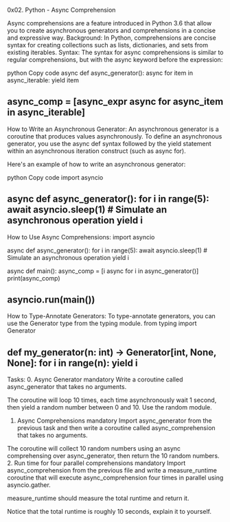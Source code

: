 0x02. Python - Async Comprehension

Async comprehensions are a feature introduced in Python 3.6 that allow you to create asynchronous generators and comprehensions in a concise and expressive way.
Background:
In Python, comprehensions are concise syntax for creating collections such as lists, dictionaries, and sets from existing iterables.
Syntax:
The syntax for async comprehensions is similar to regular comprehensions, but with the async keyword before the expression:

python
Copy code
async def async_generator():
    async for item in async_iterable:
        yield item

async_comp = [async_expr async for async_item in async_iterable]
-------------------------------------------------------------------------------------------
How to Write an Asynchronous Generator:
An asynchronous generator is a coroutine that produces values asynchronously. To define an asynchronous generator, you use the async def syntax followed by the yield statement within an asynchronous iteration construct (such as async for).

Here's an example of how to write an asynchronous generator:

python
Copy code
import asyncio

async def async_generator():
    for i in range(5):
        await asyncio.sleep(1)  # Simulate an asynchronous operation
        yield i
----------------------------------------------------------------------------------------
How to Use Async Comprehensions:
import asyncio

async def async_generator():
    for i in range(5):
        await asyncio.sleep(1)  # Simulate an asynchronous operation
        yield i

async def main():
    async_comp = [i async for i in async_generator()]
    print(async_comp)

asyncio.run(main())
----------------------------------------------------------------------------
How to Type-Annotate Generators:
To type-annotate generators, you can use the Generator type from the typing module.
from typing import Generator

def my_generator(n: int) -> Generator[int, None, None]:
    for i in range(n):
        yield i
-----------------------------------------------------------------------------------------
Tasks:
0. Async Generator
mandatory
Write a coroutine called async_generator that takes no arguments.

The coroutine will loop 10 times, each time asynchronously wait 1 second, then yield a random number between 0 and 10. Use the random module.
1. Async Comprehensions
mandatory
Import async_generator from the previous task and then write a coroutine called async_comprehension that takes no arguments.

The coroutine will collect 10 random numbers using an async comprehensing over async_generator, then return the 10 random numbers.
2. Run time for four parallel comprehensions
mandatory
Import async_comprehension from the previous file and write a measure_runtime coroutine that will execute async_comprehension four times in parallel using asyncio.gather.

measure_runtime should measure the total runtime and return it.

Notice that the total runtime is roughly 10 seconds, explain it to yourself.
